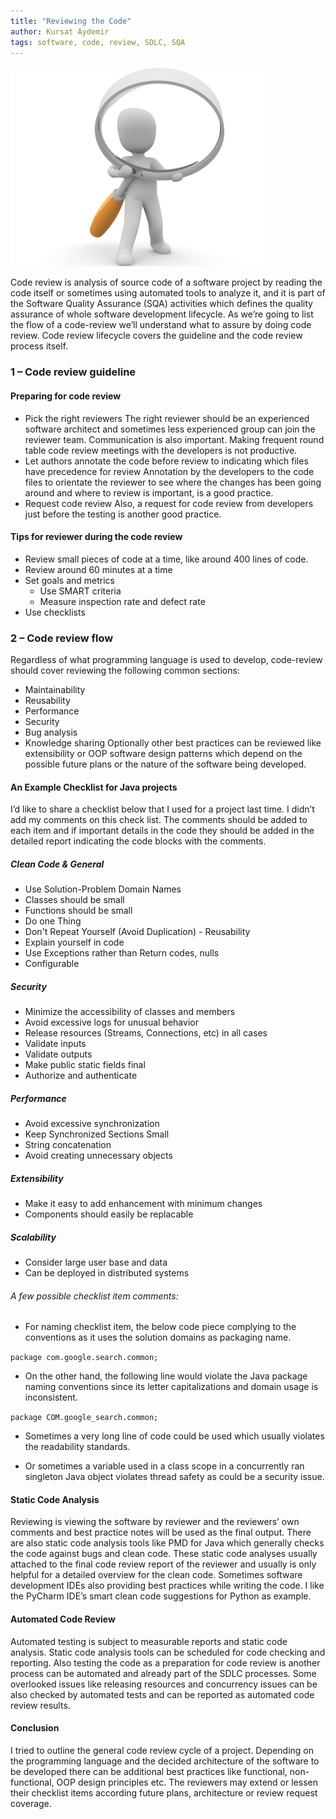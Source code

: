 ```yaml
---
title: "Reviewing the Code"
author: Kursat Aydemir
tags: software, code, review, SDLC, SQA
---
```

![Magnifying glass](/2019/11/07/reviewing-the-code/review_magnifier.png)

Code review is analysis of source code of a software project by reading the code itself or sometimes using automated tools to analyze it, and it is part of the Software Quality Assurance (SQA) activities which defines the quality assurance of whole software development lifecycle.
As we’re going to list the flow of a code-review we’ll understand what to assure by doing code review. Code review lifecycle covers the guideline and the code review process itself.

### 1 – Code review guideline

#### Preparing for code review
- Pick the right reviewers
The right reviewer should be an experienced software architect and sometimes less experienced group can join the reviewer team. Communication is also important. Making frequent round table code review meetings with the developers is not productive.
- Let authors annotate the code before review to indicating which files have precedence for review
Annotation by the developers to the code files to orientate the reviewer to see where the changes has been going around and where to review is important, is a good practice.
- Request code review
Also, a request for code review from developers just before the testing is another good practice.

#### Tips for reviewer during the code review
- Review small pieces of code at a time, like around 400 lines of code.
- Review around 60 minutes at a time
- Set goals and metrics
  - Use SMART criteria
  - Measure inspection rate and defect rate
- Use checklists



### 2 – Code review flow

Regardless of what programming language is used to develop, code-review should cover reviewing the following common sections:
- Maintainability
- Reusability
- Performance
- Security
- Bug analysis
- Knowledge sharing
Optionally other best practices can be reviewed like extensibility or OOP software design patterns which depend on the possible future plans or the nature of the software being developed.

#### An Example Checklist for Java projects
I’d like to share a checklist below that I used for a project last time. I didn’t add my comments on this check list. The comments should be added to each item and if important details in the code they should be added in the detailed report indicating the code blocks with the comments.

##### Clean Code  & General
- Use  Solution-Problem Domain Names
- Classes should  be small
- Functions  should be small
- Do one Thing
- Don't Repeat  Yourself (Avoid Duplication) - Reusability
- Explain  yourself in code
- Use Exceptions  rather than Return codes, nulls
- Configurable

##### Security
- Minimize the  accessibility of classes and members
- Avoid  excessive logs for unusual behavior
- Release  resources (Streams, Connections, etc) in all cases
- Validate inputs
- Validate outputs
- Make public  static fields final
- Authorize and  authenticate

##### Performance
- Avoid  excessive synchronization
- Keep  Synchronized Sections Small
- String  concatenation
- Avoid creating  unnecessary objects

##### Extensibility
- Make it easy  to add enhancement with minimum changes
- Components  should easily be replacable

##### Scalability
- Consider large  user base and data
- Can be  deployed in distributed systems


###### A few possible checklist item comments:

- For naming checklist item, the below code piece complying to the conventions as it uses the solution domains as packaging name.

```package com.google.search.common;```

- On the other hand, the following line would violate the Java package naming conventions since its letter capitalizations and domain usage is inconsistent.

```package COM.google_search.common;```

- Sometimes a very long line of code could be used which usually violates the readability standards.

- Or sometimes a variable used in a class scope in a concurrently ran singleton Java object violates thread safety as could be a security issue.


#### Static Code Analysis
Reviewing is viewing the software by reviewer and the reviewers’ own comments and best practice notes will be used as the final output. There are also static code analysis tools like PMD for Java which generally checks the code against bugs and clean code. These static code analyses usually attached to the final code review report of the reviewer and usually is only helpful for a detailed overview for the clean code. Sometimes software development IDEs also providing best practices while writing the code. I like the PyCharm IDE’s smart clean code suggestions for Python as example.


#### Automated Code Review
Automated testing is subject to measurable reports and static code analysis. Static code analysis tools can be scheduled for code checking and reporting. Also testing the code as a preparation for code review is another process can be automated and already part of the SDLC processes. Some overlooked issues like releasing resources and concurrency issues can be also checked by automated tests and can be reported as automated code review results.


#### Conclusion
I tried to outline the general code review cycle of a project. Depending on the programming language and the decided architecture of the software to be developed there can be additional best practices like functional, non-functional, OOP design principles etc. The reviewers may extend or lessen their checklist items according future plans, architecture or review request coverage.